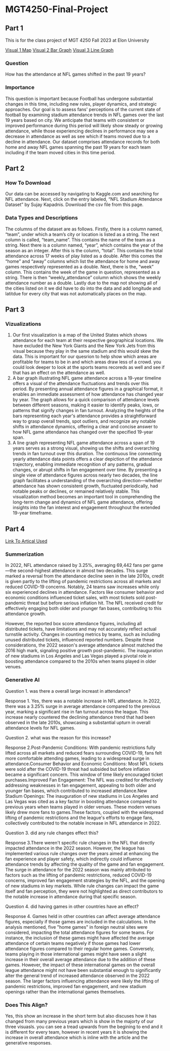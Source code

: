 # MGT4250-Final-Project
## Part 1
This is for the class project of MGT 4250 Fall 2023 at Elon University

[Visual 1 Map](https://public.tableau.com/shared/FCQHF6FCT?:display_count=n&:origin=viz_share_link)
[Visual 2 Bar Graph](https://public.tableau.com/shared/QPP99P9WG?:display_count=n&:origin=viz_share_link)
[Visual 3 Line Graph](https://public.tableau.com/shared/6Y8XB8BPT?:display_count=n&:origin=viz_share_link)
### Question 
How has the attendance at NFL games shifted in the past 19 years?
### Importance
This question is important because Football has undergone substantial changes in this time, including new rules, player dynamics, and strategic approaches. Our goal is to assess fans' perceptions of the current state of football by examining stadium attendance trends in NFL games over the last 19 years based on city. We anticipate that teams with consistent or improved performance during this period will likely show steady or growing attendance, while those experiencing declines in performance may see a decrease in attendance as well as see which if teams moved due to a decline in attendance. Our dataset comprises attendance records for both home and away NFL games spanning the past 19 years for each team including if the team moved cities in this time period.

## Part 2
### How To Download
Our data can be accessed by navigating to Kaggle.com and searching for NFL attendance. Next, click on the entry labeled, “NFL Stadium Attendance Dataset” by Sujay Kapadnis. Download the csv file from this page. 

### Data Types and Descriptions
The columns of the dataset are as follows. Firstly, there is a column named, “team”, under which a team’s city or location is listed as a string. The next column is called, “team_name”. This contains the name of the team as a string. Next there is a column named, “year”, which contains the year of the season as an integer. After this is the column, “total”. This contains the total attendance across 17 weeks of play listed as a double. After this comes the “home” and “away” columns which list the attendance for home and away games respectively represented as a double. Next, there is the, “week” column. This contains the week of the game in question, represented as a string. There is then “weekly_attendance” column which shows the weekly attendance number as a double. Lastly due to the map not showing all of the cities listed on it we did have to do into the data and add longitude and latitdue for every city that was not automatically places on the map.

## Part 3 
### Vizualizations
1. Our first visualization is a map of the United States which shows attendance for each team at their respective geographical locations. We have excluded the New York Giants and the New York Jets from this visual because they play in the same stadium and this would skew the data. This is important for our quesrion to help show which areas are profitable for teams to be in and which areas draw less of a crowd. you could look deeper to look at the sports teams recoreds as well and see if that has an effect on the attendance as well.
2. A bar graph illustrating NFL game attendance across a 19-year timeline offers a visual of the attendance fluctuations and trends over this period. By presenting annual attendance figures in a graphical format, it enables an immediate assessment of how attendance has changed year by year. The graph allows for a quick comparison of attendance levels between different seasons, making it easier to identify peaks, lows, or patterns that signify changes in fan turnout. Analyzing the heights of the bars representing each year's attendance provides a straightforward way to grasp overall trends, spot outliers, and recognize any notable shifts in attendance dynamics, offering a clear and concise answer to how NFL game attendance has changed over the specified 19-year span.
3. A line graph representing NFL game attendance across a span of 19 years serves as a strong visual, showing us the shifts and overarching trends in fan turnout over this duration. The continuous line connecting yearly attendance data points offers a clear depiction of the attendance trajectory, enabling immediate recognition of any patterns, gradual changes, or abrupt shifts in fan engagement over time. By presenting a single view of attendance figures across nearly two decades, the line graph facilitates a understanding of the overarching direction—whether attendance has shown consistent growth, fluctuated periodically, had notable peaks or declines, or remained relatively stable. This visualization method becomes an important tool in comprehending the long-term change and dynamics of NFL game attendance, offering insights into the fan interest and engagement throughout the extended 19-year timeframe.

## Part 4 

[Link To Artical Used](https://www.sportsbusinessjournal.com/Journal/Issues/2023/01/16/Upfront/nfl-attendance.aspx)
### Summerization 

In 2022, NFL attendance raised by 3.25%, averaging 69,442 fans per game—the second-highest attendance in almost two decades. This surge marked a reversal from the attendance decline seen in the late 2010s, credit is given partly to the lifting of pandemic restrictions across all markets and reduced COVID-19 concerns. Notably, 24 teams saw increases while only six experienced declines in attendance. Factors like consumer behavior and economic conditions influenced ticket sales, with most tickets sold post-pandemic threat but before serious inflation hit. The NFL received credit for effectively engaging both older and younger fan bases, contributing to this attendance growth.

However, the reported box score attendance figures, including all distributed tickets, have limitations and may not accurately reflect actual turnstile activity. Changes in counting metrics by teams, such as including unused distributed tickets, influenced reported numbers. Despite these considerations, the 2022 season's average attendance almost matched the 2016 high mark, signaling positive growth post-pandemic. The inauguration of new stadiums in Los Angeles and Las Vegas played a pivotal role in boosting attendance compared to the 2010s when teams played in older venues.


### Generative AI

Question 1. was there a overall large increast in attendance?

Response 1. Yes, there was a notable increase in NFL attendance. In 2022, there was a 3.25% surge in average attendance compared to the previous year, marking a significant rise in fan turnout across the league. This increase nearly countered the declining attendance trend that had been observed in the late 2010s, showcasing a substantial upturn in overall attendance levels for NFL games.

Question 2. what was the reason for this increase?

Response 2.Post-Pandemic Conditions: With pandemic restrictions fully lifted across all markets and reduced fears surrounding COVID-19, fans felt more comfortable attending games, leading to a widespread surge in attendance.Consumer Behavior and Economic Conditions: Most NFL tickets were sold after the COVID-19 threat had subsided but before inflation became a significant concern. This window of time likely encouraged ticket purchases.Improved Fan Engagement: The NFL was credited for effectively addressing weaknesses in fan engagement, appealing to both older and younger fan bases, which contributed to increased attendance.New Stadium Openings: The inauguration of new stadiums in Los Angeles and Las Vegas was cited as a key factor in boosting attendance compared to previous years when teams played in older venues. These modern venues likely drew more fans to games.These factors, coupled with the widespread lifting of pandemic restrictions and the league's efforts to engage fans, collectively contributed to the notable increase in NFL attendance in 2022.

Question 3. did any rule changes effect this?

Response 3.There weren't specific rule changes in the NFL that directly impacted attendance in the 2022 season. However, the league has implemented various rule changes over the years aimed at enhancing the fan experience and player safety, which indirectly could influence attendance trends by affecting the quality of the game and fan engagement.
The surge in attendance for the 2022 season was mainly attributed to factors such as the lifting of pandemic restrictions, reduced COVID-19 concerns, improved fan engagement strategies by the NFL, and the opening of new stadiums in key markets. While rule changes can impact the game itself and fan perception, they were not highlighted as direct contributors to the notable increase in attendance during that specific season.

Question 4. did having games in other countries have an effect?

Response 4. Games held in other countries can affect average attendance figures, especially if those games are included in the calculations. In the analysis mentioned, five "home games" in foreign neutral sites were considered, impacting the total attendance figures for some teams. For instance, the inclusion of these games might have affected the average attendance of certain teams negatively if those games had lower attendance figures compared to their regular home games. Conversely, teams playing in those international games might have seen a slight increase in their overall average attendance due to the addition of these games. However, the impact of these international games on the overall league attendance might not have been substantial enough to significantly alter the general trend of increased attendance observed in the 2022 season. The larger factors influencing attendance were likely the lifting of pandemic restrictions, improved fan engagement, and new stadium openings rather than the international games themselves.

### Does This Align?

Yes, this show an increase in the short term but also discuses how it has changed from many previous years which is show in the majorty of our three visuasls. you can see a tread upwards from the begining to end and it is different for every team, however in recent years it is showing the increase in overall attendance which is inline with the article and the generative responses. 
